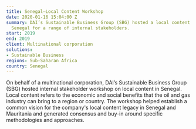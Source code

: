 ```yaml
---
title: Senegal—Local Content Workshop
date: 2020-01-16 15:04:00 Z
summary: DAI’s Sustainable Business Group (SBG) hosted a local content workshop in
  Senegal for a range of internal stakeholders.
start: 2019
end: 2019
client: Multinational corporation
solutions:
- Sustainable Business
regions: Sub-Saharan Africa
country: Senegal
---
```


On behalf of a multinational corporation, DAI’s Sustainable Business Group (SBG) hosted internal stakeholder workshop on local content in Senegal. Local content refers to the economic and social benefits that the oil and gas industry can bring to a region or country. The workshop helped establish a common vision for the company's local content legacy in Senegal and Mauritania and generated consensus and buy-in around specific methodologies and approaches.